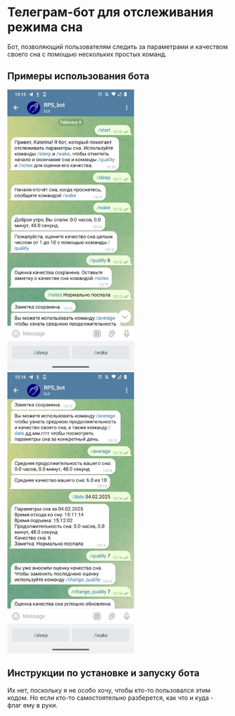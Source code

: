 # Телеграм-бот для отслеживания режима сна 

Бот, позволяющий пользователям следить за параметрами и качеством своего сна с помощью нескольких простых команд.

## Примеры использования бота
<p>
    <img src="sleep_bot_screenshot1.jpg" alt="скриншот бота в действии (1)" width="288" height="640">
    <img src="sleep_bot_screenshot2.jpg" alt="скриншот бота в действии (2)" width="288" height="640">
  </p>

## Инструкции по установке и запуску бота
Их нет, поскольку я не особо хочу, чтобы кто-то пользовался этим кодом. Но если кто-то самостоятельно разберется, как что и куда - флаг ему в руки. 
